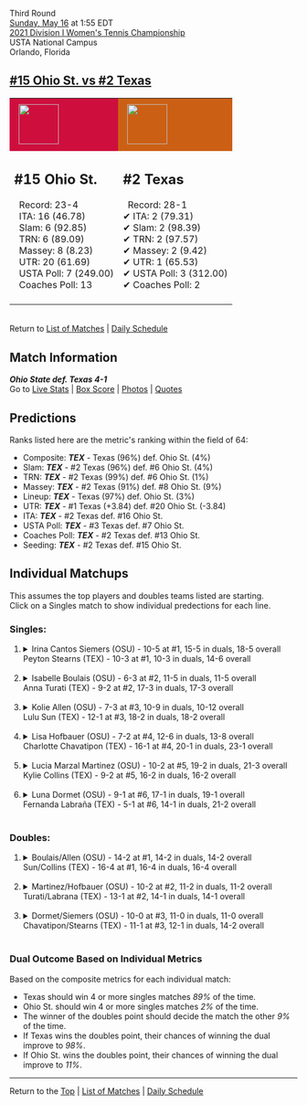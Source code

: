 Third Round[](#top)<a name="top"></a>  
[Sunday, May 16](../../schedule/05-16.md) at 1:55 EDT  
[2021 Division I Women's Tennis Championship](../index.md)  
USTA National Campus  
Orlando, Florida  
## [#15 Ohio St. vs #2 Texas](https://www.ncaa.com/game/5833702)  

<table><tr style="background-color: #d9d9d9 !important"><td style="background-color: #CE0F3E !important"><img src="https://www.ncaa.com/sites/default/files/images/logos/schools/o/ohio-st.70.png" width="70" height="70" style="padding: 8px;" /></td><td style="background-color: #CB6015 !important"><img src="https://www.ncaa.com/sites/default/files/images/logos/schools/t/texas.70.png" width="70" height="70" style="padding: 8px;" /></td></tr><tr>
<td>  

<h2>#15 Ohio St.</h2>  
&nbsp; Record: 23-4<br>  
&nbsp; ITA: 16 (46.78)<br>  
&nbsp; Slam: 6 (92.85)<br>  
&nbsp; TRN: 6 (89.09)<br>  
&nbsp; Massey: 8 (8.23)<br>  
&nbsp; UTR: 20 (61.69)<br>  
&nbsp; USTA Poll: 7 (249.00)<br>  
&nbsp; Coaches Poll: 13<br>  
<br>  

</td>
<td>  

<h2>#2 Texas</h2>  
&nbsp; Record: 28-1<br>  
&#10004; ITA: 2 (79.31)<br>  
&#10004; Slam: 2 (98.39)<br>  
&#10004; TRN: 2 (97.57)<br>  
&#10004; Massey: 2 (9.42)<br>  
&#10004; UTR: 1 (65.53)<br>  
&#10004; USTA Poll: 3 (312.00)<br>  
&#10004; Coaches Poll: 2<br>  
<br>  

</td>
</tr></table>  


<br>Return to [List of Matches](../index.md) &#124; [Daily Schedule](../../schedule/05-16.md)

## Match Information  
***Ohio State def. Texas 4-1***  
Go to [Live Stats](http://scores.tennisticker.de/usa/ustanc/conf/league/sb.html?tournid=770&clubid=265-585&cn1=Texas&cn2=Ohio%20State&ci1=265&ci2=585&lid=83) | [Box Score](https://www.ustanationalcampus.com/content/dam/nationalcampus/collegiate/ncaa2021/pdf/W16TEXOSU.pdf) | [Photos](https://www.ustanationalcampus.com/en/home/news/2021-womens-round-of-16-1-pm-photos.html) | [Quotes](https://www.ustanationalcampus.com/content/dam/nationalcampus/collegiate/ncaa2021/pdf/W16TEXOSUQuotes.pdf)  

## Predictions  

Ranks listed here are the metric's ranking within the field of 64:  
- Composite: ***TEX*** - Texas (96%) def. Ohio St. (4%)  
- Slam: ***TEX*** - #2 Texas (96%) def. #6 Ohio St. (4%)  
- TRN: ***TEX*** - #2 Texas (99%) def. #6 Ohio St. (1%)  
- Massey: ***TEX*** - #2 Texas (91%) def. #8 Ohio St. (9%)  
- Lineup: ***TEX*** - Texas (97%) def. Ohio St. (3%)  
- UTR: ***TEX*** - #1 Texas (+3.84) def. #20 Ohio St. (-3.84)  
- ITA: ***TEX*** - #2 Texas def. #16 Ohio St.  
- USTA Poll: ***TEX*** - #3 Texas def. #7 Ohio St.  
- Coaches Poll: ***TEX*** - #2 Texas def. #13 Ohio St.  
- Seeding: ***TEX*** - #2 Texas def. #15 Ohio St.  

## Individual Matchups  
This assumes the top players and doubles teams listed are starting.  
Click on a Singles match to show individual predections for each line.  

### Singles:  

<ol>
<li><details>
<summary markdown="span">Irina Cantos Siemers (OSU) - 10-5 at #1, 15-5 in duals, 18-5 overall<br>Peyton Stearns (TEX) - 10-3 at #1, 10-3 in duals, 14-6 overall</summary>
<h4>Predictions</h4><ul>
<li>Composite: <b><i>TEX</i></b> - Stearns (50%) def. Siemers (50%)</li>  
<li>Slam: <b><i>OSU</i></b> - Siemers (54%) def. Stearns (46%)</li>  
<li>TRN: <b><i>OSU</i></b> - Siemers (66%) def. Stearns (34%)</li>  
<li>Massey: <b><i>TEX</i></b> - Stearns (51%) def. Siemers (49%)</li>  
<li>UTR: <b><i>TEX</i></b> - Stearns (72%) def. Siemers (28%)</li>  
<li>ITA: <b><i>OSU</i></b> - Siemers (24.34) def. Stearns (16.38)</li>  
</ul>
</details>&nbsp;</li>
<li><details>
<summary markdown="span">Isabelle Boulais (OSU) - 6-3 at #2, 11-5 in duals, 11-5 overall<br>Anna Turati (TEX) - 9-2 at #2, 17-3 in duals, 17-3 overall</summary>
<h4>Predictions</h4><ul>
<li>Composite: <b><i>TEX</i></b> - Turati (78%) def. Boulais (22%)</li>  
<li>Slam: <b><i>TEX</i></b> - Turati (84%) def. Boulais (16%)</li>  
<li>TRN: <b><i>TEX</i></b> - Turati (84%) def. Boulais (16%)</li>  
<li>Massey: <b><i>TEX</i></b> - Turati (56%) def. Boulais (44%)</li>  
<li>UTR: <b><i>TEX</i></b> - Turati (89%) def. Boulais (11%)</li>  
<li>ITA: <b><i>TEX</i></b> - Turati (17.31) def. Boulais (2.65)</li>  
</ul>
</details>&nbsp;</li>
<li><details>
<summary markdown="span">Kolie Allen (OSU) - 7-3 at #3, 10-9 in duals, 10-12 overall<br>Lulu Sun (TEX) - 12-1 at #3, 18-2 in duals, 18-2 overall</summary>
<h4>Predictions</h4><ul>
<li>Composite: <b><i>TEX</i></b> - Sun (95%) def. Allen (5%)</li>  
<li>Slam: <b><i>TEX</i></b> - Sun (94%) def. Allen (6%)</li>  
<li>TRN: <b><i>TEX</i></b> - Sun (98%) def. Allen (2%)</li>  
<li>Massey: <b><i>TEX</i></b> - Sun (91%) def. Allen (9%)</li>  
<li>UTR: <b><i>TEX</i></b> - Sun (97%) def. Allen (3%)</li>  
<li>ITA: <b><i>TEX</i></b> - Sun (9.34) def. Allen (1.59)</li>  
</ul>
</details>&nbsp;</li>
<li><details>
<summary markdown="span">Lisa Hofbauer (OSU) - 7-2 at #4, 12-6 in duals, 13-8 overall<br>Charlotte Chavatipon (TEX) - 16-1 at #4, 20-1 in duals, 23-1 overall</summary>
<h4>Predictions</h4><ul>
<li>Composite: <b><i>TEX</i></b> - Chavatipon (90%) def. Hofbauer (10%)</li>  
<li>Slam: <b><i>TEX</i></b> - Chavatipon (89%) def. Hofbauer (11%)</li>  
<li>TRN: <b><i>TEX</i></b> - Chavatipon (96%) def. Hofbauer (4%)</li>  
<li>Massey: <b><i>TEX</i></b> - Chavatipon (86%) def. Hofbauer (14%)</li>  
<li>UTR: <b><i>TEX</i></b> - Chavatipon (88%) def. Hofbauer (12%)</li>  
<li>ITA: <b><i>TEX</i></b> - Chavatipon (7.87) def. Hofbauer (2.47)</li>  
</ul>
</details>&nbsp;</li>
<li><details>
<summary markdown="span">Lucia Marzal Martinez (OSU) - 10-2 at #5, 19-2 in duals, 21-3 overall<br>Kylie Collins (TEX) - 9-2 at #5, 16-2 in duals, 16-2 overall</summary>
<h4>Predictions</h4><ul>
<li>Composite: <b><i>TEX</i></b> - Collins (82%) def. Martinez (18%)</li>  
<li>Slam: <b><i>TEX</i></b> - Collins (81%) def. Martinez (19%)</li>  
<li>TRN: <b><i>TEX</i></b> - Collins (83%) def. Martinez (17%)</li>  
<li>Massey: <b><i>TEX</i></b> - Collins (79%) def. Martinez (21%)</li>  
<li>UTR: <b><i>TEX</i></b> - Collins (87%) def. Martinez (13%)</li>  
<li>ITA: <b><i>TEX</i></b> - Collins (8.04) def. Martinez (3.08)</li>  
</ul>
</details>&nbsp;</li>
<li><details>
<summary markdown="span">Luna Dormet (OSU) - 9-1 at #6, 17-1 in duals, 19-1 overall<br>Fernanda Labraña (TEX) - 5-1 at #6, 14-1 in duals, 21-2 overall</summary>
<h4>Predictions</h4><ul>
<li>Composite: <b><i>TEX</i></b> - Labraña (69%) def. Dormet (31%)</li>  
<li>Slam: <b><i>TEX</i></b> - Labraña (70%) def. Dormet (30%)</li>  
<li>TRN: <b><i>TEX</i></b> - Labraña (82%) def. Dormet (18%)</li>  
<li>Massey: <b><i>TEX</i></b> - Labraña (54%) def. Dormet (46%)</li>  
<li>UTR: <b><i>TEX</i></b> - Labraña (69%) def. Dormet (31%)</li>  
<li>ITA: <b><i>TEX</i></b> - Labraña (4.28) def. Dormet (3.78)</li>  
</ul>
</details>&nbsp;</li>
</ol>

### Doubles:  

<ol>
<li><details>
<summary markdown="span">Boulais/Allen (OSU) - 14-2 at #1, 14-2 in duals, 14-2 overall<br>Sun/Collins (TEX) - 16-4 at #1, 16-4 in duals, 16-4 overall</summary>
<br>Sorry, we don't have any metrics for this match
</details>&nbsp;</li>
<li><details>
<summary markdown="span">Martinez/Hofbauer (OSU) - 10-2 at #2, 11-2 in duals, 11-2 overall<br>Turati/Labrana (TEX) - 13-1 at #2, 14-1 in duals, 14-1 overall</summary>
<br>Sorry, we don't have any metrics for this match
</details>&nbsp;</li>
<li><details>
<summary markdown="span">Dormet/Siemers (OSU) - 10-0 at #3, 11-0 in duals, 11-0 overall<br>Chavatipon/Stearns (TEX) - 11-1 at #3, 12-1 in duals, 14-2 overall</summary>
<br>Sorry, we don't have any metrics for this match
</details>&nbsp;</li>
</ol>

### Dual Outcome Based on Individual Metrics  
  
Based on the composite metrics for each individual match:  
- Texas should win 4 or more singles matches *89%* of the time.  
- Ohio St. should win 4 or more singles matches *2%* of the time.  
- The winner of the doubles point should decide the match the other *9%* of the time.  
- If Texas wins the doubles point, their chances of winning the dual improve to *98%*.  
- If Ohio St. wins the doubles point, their chances of winning the dual improve to *11%*.  
  
------

Return to the [Top](#top) &#124; [List of Matches](../index.md) &#124; [Daily Schedule](../../schedule/05-16.md)  
